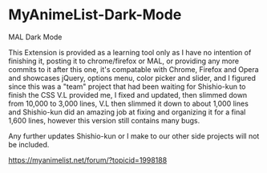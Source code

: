 # MyAnimeList-Dark-Mode
 MAL Dark Mode
 
This Extension is provided as a learning tool only as I have no intention of finishing it, posting it to chrome/firefox or MAL, or providing any more commits to it after this one, it's compatable with Chrome, Firefox and Opera and showcases jQuery, options menu, color picker and slider, and I figured since this was a "team" project that had been waiting for Shishio-kun to finish the CSS V.L provided me, I fixed and updated, then slimmed down from 10,000 to 3,000 lines, V.L then slimmed it down to about 1,000 lines and Shishio-kun did an amazing job at fixing and organizing it for a final 1,600 lines, however this version still contains many bugs.

Any further updates Shishio-kun or I make to our other side projects will not be included.

https://myanimelist.net/forum/?topicid=1998188
